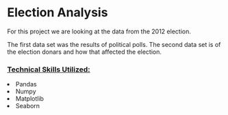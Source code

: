 <h1> Election Analysis</h1>

For this project we are looking at the data from the 2012 election.

The first data set was the results of political polls. The second data set is of the election donars and how that affected the election.

 <h3><ins> Technical Skills Utilized: </ins></h3>
 <li> Pandas </li>
 <li> Numpy </li>
 <li> Matplotlib </li>
 <li> Seaborn </li>
